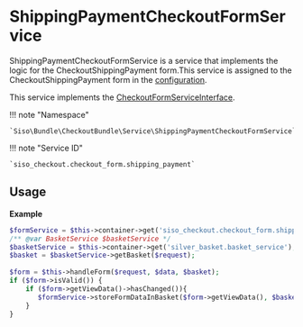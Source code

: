 # ShippingPaymentCheckoutFormService

ShippingPaymentCheckoutFormService is a service that implements the logic for the CheckoutShippingPayment form.This service is assigned to the CheckoutShippingPayment form in the [configuration](../configuration_for_checkout_forms.md).

This service implements the [CheckoutFormServiceInterface](interfaces_for_checkout_services.md#checkoutformserviceinterface).

!!! note "Namespace"

    `Siso\Bundle\CheckoutBundle\Service\ShippingPaymentCheckoutFormService`

!!! note "Service ID"

    `siso_checkout.checkout_form.shipping_payment`

## Usage

**Example**

``` php
$formService = $this->container->get('siso_checkout.checkout_form.shipping_payment');
/** @var BasketService $basketService */
$basketService = $this->container->get('silver_basket.basket_service');
$basket = $basketService->getBasket($request);
 
$form = $this->handleForm($request, $data, $basket);
if ($form->isValid()) {
    if ($form->getViewData()->hasChanged()){
       $formService->storeFormDataInBasket($form->getViewData(), $basket);
    }
}
```
